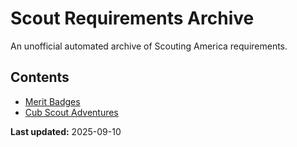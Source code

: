 # Scout Requirements Archive

An unofficial automated archive of Scouting America requirements.

## Contents

- [Merit Badges](merit-badges/)
- [Cub Scout Adventures](cub-scout-adventures/)

**Last updated:** 2025-09-10
